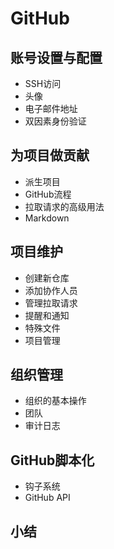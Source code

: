 # GitHub
## 账号设置与配置
- SSH访问
- 头像
- 电子邮件地址
- 双因素身份验证
## 为项目做贡献
- 派生项目
- GitHub流程
- 拉取请求的高级用法
- Markdown
## 项目维护
- 创建新仓库
- 添加协作人员
- 管理拉取请求
- 提醒和通知
- 特殊文件
- 项目管理
## 组织管理
- 组织的基本操作
- 团队
- 审计日志
## GitHub脚本化
- 钩子系统
- GitHub API
## 小结